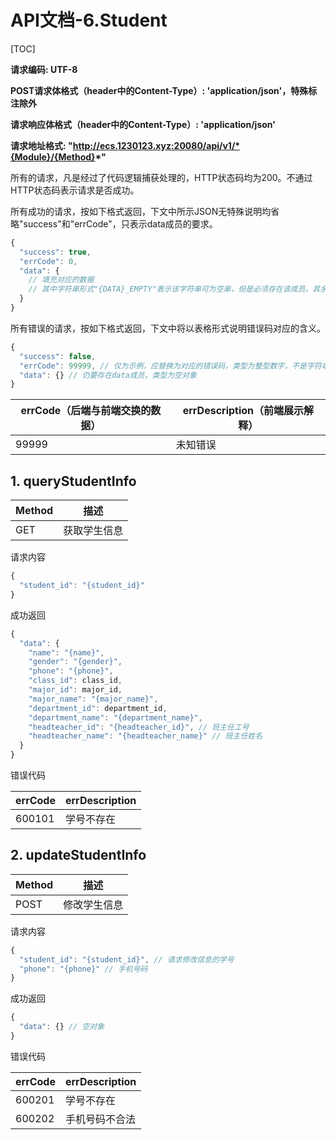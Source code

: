 # API文档-6.Student

[TOC]

**请求编码: UTF-8**

**POST请求体格式（header中的Content-Type）: 'application/json'，特殊标注除外**

**请求响应体格式（header中的Content-Type）: 'application/json'**

**请求地址格式: "http://ecs.1230123.xyz:20080/api/v1/*{Module}/{Method}*"**

所有的请求，凡是经过了代码逻辑捕获处理的，HTTP状态码均为200。不通过HTTP状态码表示请求是否成功。

所有成功的请求，按如下格式返回，下文中所示JSON无特殊说明均省略"success"和"errCode"，只表示data成员的要求。

```javascript
{
  "success": true,
  "errCode": 0,
  "data": {
    // 填充对应的数据
    // 其中字符串形式"{DATA}_EMPTY"表示该字符串可为空串，但是必须存在该成员。其余的不能为空串
  }
}
```

所有错误的请求，按如下格式返回，下文中将以表格形式说明错误码对应的含义。

```javascript
{
  "success": false,
  "errCode": 99999, // 仅为示例，应替换为对应的错误码，类型为整型数字，不是字符串
  "data": {} // 仍要存在data成员，类型为空对象
}
```

| errCode（后端与前端交换的数据） | errDescription（前端展示解释） |
| ------------------------------- | ------------------------------ |
| 99999                           | 未知错误                       |

## 1. queryStudentInfo

| Method | 描述         |
| ------ | ------------ |
| GET    | 获取学生信息 |

请求内容

```javascript
{
  "student_id": "{student_id}"
}
```

成功返回

```javascript
{
  "data": {
    "name": "{name}",
    "gender": "{gender}",
    "phone": "{phone}",
    "class_id": class_id,
    "major_id": major_id,
    "major_name": "{major_name}",
    "department_id": department_id,
    "department_name": "{department_name}",
    "headteacher_id": "{headteacher_id}", // 班主任工号
    "headteacher_name": "{headteacher_name}" // 班主任姓名
  }
}
```

错误代码

| errCode | errDescription |
| ------- | -------------- |
| 600101  | 学号不存在     |

## 2. updateStudentInfo

| Method | 描述         |
| ------ | ------------ |
| POST   | 修改学生信息 |

请求内容

```javascript
{
  "student_id": "{student_id}", // 请求修改信息的学号
  "phone": "{phone}" // 手机号码
}
```

成功返回

```javascript
{
  "data": {} // 空对象
}
```

错误代码

| errCode | errDescription |
| ------- | -------------- |
| 600201  | 学号不存在     |
| 600202  | 手机号码不合法 |